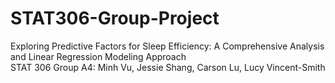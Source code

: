 # STAT306-Group-Project
Exploring Predictive Factors for Sleep Efficiency: A Comprehensive Analysis and Linear Regression Modeling Approach  
STAT 306 Group A4: Minh Vu, Jessie Shang, Carson Lu, Lucy Vincent-Smith 

